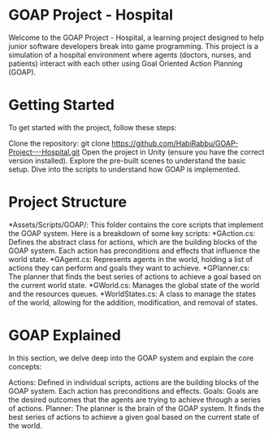 # GOAP Project - Hospital
Welcome to the GOAP Project - Hospital, a learning project designed to help junior software developers break into game programming. This project is a simulation of a hospital environment where agents (doctors, nurses, and patients) interact with each other using Goal Oriented Action Planning (GOAP).

# Getting Started
To get started with the project, follow these steps:

Clone the repository: git clone https://github.com/HabiRabbu/GOAP-Project---Hospital.git
Open the project in Unity (ensure you have the correct version installed).
Explore the pre-built scenes to understand the basic setup.
Dive into the scripts to understand how GOAP is implemented.

# Project Structure
*Assets/Scripts/GOAP/: This folder contains the core scripts that implement the GOAP system. Here is a breakdown of some key scripts:
*GAction.cs: Defines the abstract class for actions, which are the building blocks of the GOAP system. Each action has preconditions and effects that influence the world state.
*GAgent.cs: Represents agents in the world, holding a list of actions they can perform and goals they want to achieve.
*GPlanner.cs: The planner that finds the best series of actions to achieve a goal based on the current world state.
*GWorld.cs: Manages the global state of the world and the resources queues.
*WorldStates.cs: A class to manage the states of the world, allowing for the addition, modification, and removal of states.

# GOAP Explained
In this section, we delve deep into the GOAP system and explain the core concepts:

Actions: Defined in individual scripts, actions are the building blocks of the GOAP system. Each action has preconditions and effects.
Goals: Goals are the desired outcomes that the agents are trying to achieve through a series of actions.
Planner: The planner is the brain of the GOAP system. It finds the best series of actions to achieve a given goal based on the current state of the world.
